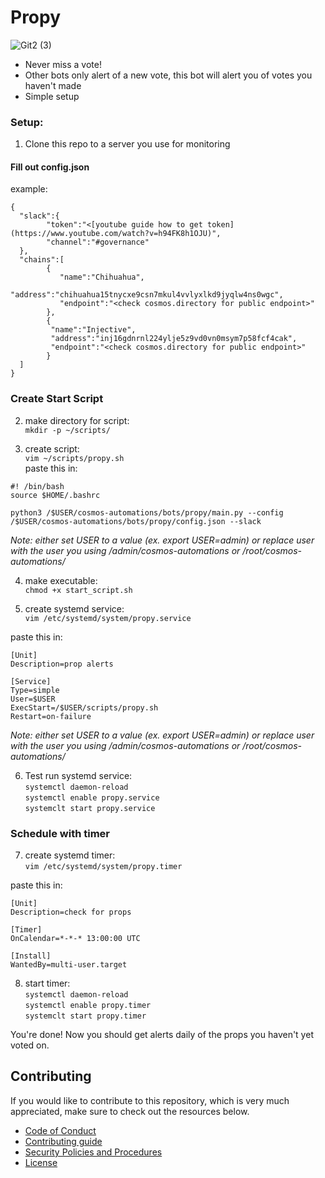 # Propy

![Git2 (3)](https://user-images.githubusercontent.com/111542162/230439615-5937dd0a-4945-4279-abbf-8950cfddf0d5.png)

[discord invite]: https://discord.com/invite/tSxyyCWgYX
[discord badge]: https://img.shields.io/discord/908044702794801233
[twitter handle]: https://img.shields.io/twitter/follow/WhiteWhaleDefi.svg?style=social&label=Follow
[twitter badge]: https://twitter.com/intent/follow?screen_name=WhiteWhaleDefi

- Never miss a vote!
- Other bots only alert of a new vote, this bot will alert you of votes you haven't made
- Simple setup


### Setup:

1. Clone this repo to a server you use for monitoring

#### Fill out config.json
example: 
```
{
  "slack":{
        "token":"<[youtube guide how to get token](https://www.youtube.com/watch?v=h94FK8h1OJU)",
        "channel":"#governance"
  },
  "chains":[
        {
           "name":"Chihuahua",
           "address":"chihuahua15tnycxe9csn7mkul4vvlyxlkd9jyqlw4ns0wgc",
           "endpoint":"<check cosmos.directory for public endpoint>"
        },
        {
         "name":"Injective",
         "address":"inj16gdnrnl224ylje5z9vd0vn0msym7p58fcf4cak",
         "endpoint":"<check cosmos.directory for public endpoint>"
        }
  ]
}
```

### Create Start Script

2. make directory for script:  
`mkdir -p ~/scripts/`  

3. create script:  
`vim ~/scripts/propy.sh`  
paste this in:  
```
#! /bin/bash
source $HOME/.bashrc

python3 /$USER/cosmos-automations/bots/propy/main.py --config /$USER/cosmos-automations/bots/propy/config.json --slack
```
_Note: either set USER to a value (ex. export USER=admin) or replace user with the user you using /admin/cosmos-automations or /root/cosmos-automations/_

4. make executable:  
`chmod +x start_script.sh `


5. create systemd service:  
`vim /etc/systemd/system/propy.service`

paste this in:  
```
[Unit]
Description=prop alerts

[Service]
Type=simple
User=$USER
ExecStart=/$USER/scripts/propy.sh
Restart=on-failure
```
_Note: either set USER to a value (ex. export USER=admin) or replace user with the user you using /admin/cosmos-automations or /root/cosmos-automations/_


6. Test run systemd service:  
`systemctl daemon-reload`  
`systemctl enable propy.service`   
`systemclt start propy.service`  

### Schedule with timer  

7. create systemd timer:  
`vim /etc/systemd/system/propy.timer`

paste this in:  
```
[Unit]
Description=check for props

[Timer]
OnCalendar=*-*-* 13:00:00 UTC

[Install]
WantedBy=multi-user.target
```

8. start timer:  
`systemctl daemon-reload`  
`systemctl enable propy.timer`  
`systemclt start propy.timer`  


You're done! Now you should get alerts daily of the props you haven't yet voted on. 

## Contributing
If you would like to contribute to this repository, which is very much appreciated, make sure to check out the resources below. 
- [Code of Conduct](./docs/CODE_OF_CONDUCT.md)
- [Contributing guide](./docs/CONTRIBUTING.md)
- [Security Policies and Procedures](./docs/SECURITY.md)
- [License](./LICENSE)

